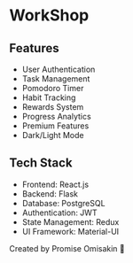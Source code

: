 # WorkShop

## Features

- User Authentication
- Task Management
- Pomodoro Timer
- Habit Tracking
- Rewards System
- Progress Analytics
- Premium Features
- Dark/Light Mode

## Tech Stack

- Frontend: React.js
- Backend: Flask
- Database: PostgreSQL
- Authentication: JWT
- State Management: Redux
- UI Framework: Material-UI

Created by Promise Omisakin 🚀  

